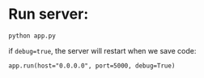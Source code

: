 # Run server:

```
python app.py
```

if `debug=true`, the server will restart when we save code:

```
app.run(host="0.0.0.0", port=5000, debug=True)
```